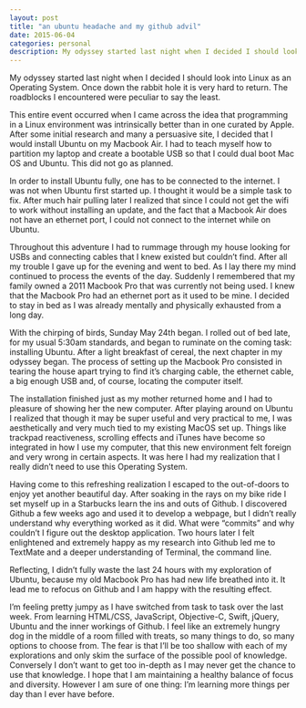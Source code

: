 ```yaml
---
layout: post
title: "an ubuntu headache and my github advil"
date: 2015-06-04
categories: personal
description: My odyssey started last night when I decided I should look into Linux as an Operating System. Once down the rabbit hole it is very hard to return.
---
```


My odyssey started last night when I decided I should look into Linux as an Operating System. Once down the rabbit hole it is very hard to return. The roadblocks I encountered were peculiar to say the least.

This entire event occurred when I came across the idea that programming in a Linux environment was intrinsically better than in one curated by Apple. After some initial research and many a persuasive site, I decided that I would install Ubuntu on my Macbook Air. I had to teach myself how to partition my laptop and create a bootable USB so that I could dual boot Mac OS and Ubuntu. This did not go as planned.

In order to install Ubuntu fully, one has to be connected to the internet. I was not when Ubuntu first started up. I thought it would be a simple task to fix. After much hair pulling later I realized that since I could not get the wifi to work without installing an update, and the fact that a Macbook Air does not have an ethernet port, I could not connect to the internet while on Ubuntu.

Throughout this adventure I had to rummage through my house looking for USBs and connecting cables that I knew existed but couldn’t find. After all my trouble I gave up for the evening and went to bed. As I lay there my mind continued to process the events of the day. Suddenly I remembered that my family owned a 2011 Macbook Pro that was currently not being used. I knew that the Macbook Pro had an ethernet port as it used to be mine. I decided to stay in bed as I was already mentally and physically exhausted from a long day.

With the chirping of birds, Sunday May 24th began. I rolled out of bed late, for my usual 5:30am standards, and began to ruminate on the coming task: installing Ubuntu. After a light breakfast of cereal, the next chapter in my odyssey began. The process of setting up the Macbook Pro consisted in tearing the house apart trying to find it’s charging cable, the ethernet cable, a big enough USB and, of course, locating the computer itself.

The installation finished just as my mother returned home and I had to pleasure of showing her the new computer. After playing around on Ubuntu I realized that though it may be super useful and very practical to me, I was aesthetically and very much tied to my existing MacOS set up. Things like trackpad reactiveness, scrolling effects and iTunes have become so integrated in how I use my computer, that this new environment felt foreign and very wrong in certain aspects. It was here I had my realization that I really didn’t need to use this Operating System.

Having come to this refreshing realization I escaped to the out-of-doors to enjoy yet another beautiful day. After soaking in the rays on my bike ride I set myself up in a Starbucks learn the ins and outs of Github. I discovered Github a few weeks ago and used it to develop a webpage, but I didn’t really understand why everything worked as it did. What were “commits” and why couldn’t I figure out the desktop application. Two hours later I felt enlightened and extremely happy as my research into Github led me to TextMate and a deeper understanding of Terminal, the command line.

Reflecting, I didn’t fully waste the last 24 hours with my exploration of Ubuntu, because my old Macbook Pro has had new life breathed into it. It lead me to refocus on Github and I am happy with the resulting effect.

I’m feeling pretty jumpy as I have switched from task to task over the last week. From learning HTML/CSS, JavaScript, Objective-C, Swift, jQuery, Ubuntu and the inner workings of Github. I feel like an extremely hungry dog in the middle of a room filled with treats, so many things to do, so many options to choose from. The fear is that I’ll be too shallow with each of my explorations and only skim the surface of the possible pool of knowledge. Conversely I don’t want to get too in-depth as I may never get the chance to use that knowledge. I hope that I am maintaining a healthy balance of focus and diversity. However I am sure of one thing: I’m learning more things per day than I ever have before.
